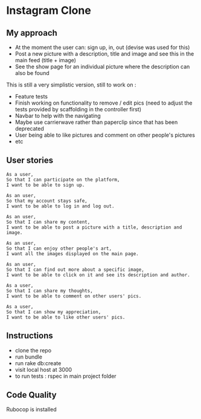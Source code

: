 Instagram Clone
===================

## My approach

- At the moment the user can: sign up, in, out (devise was used for this)
- Post a new picture with a description, title and image and see this in the main feed (title + image)
- See the show page for an individual picture where the description can also be found

This is still a very simplistic version, still to work on : 

* Feature tests
* Finish working on functionality to remove / edit pics (need to adjust the tests provided by scaffolding in the controller first) 
* Navbar to help with the navigating
* Maybe use carrierwave rather than paperclip since that has been deprecated
* User being able to like pictures and comment on other people's pictures
* etc

## User stories

```
As a user,
So that I can participate on the platform,
I want to be able to sign up.
```
```
As an user,
So that my account stays safe,
I want to be able to log in and log out.
```
```
As an user,
So that I can share my content,
I want to be able to post a picture with a title, description and image.
```
```
As an user,
So that I can enjoy other people's art,
I want all the images displayed on the main page.
```
```
As an user,
So that I can find out more about a specific image,
I want to be able to click on it and see its description and author.
```
```
As a user, 
So that I can share my thoughts,
I want to be able to comment on other users' pics.
```
```
As a user, 
So that I can show my appreciation,
I want to be able to like other users' pics.
```

## Instructions

* clone the repo 
* run bundle
* run rake db:create 
* visit local host at 3000 
* to run tests : rspec in main project folder

## Code Quality

Rubocop is installed 
